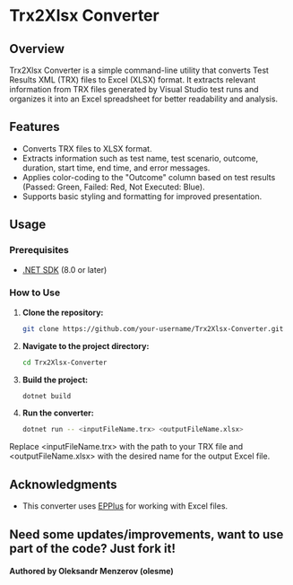 # Trx2Xlsx Converter

## Overview

Trx2Xlsx Converter is a simple command-line utility that converts Test Results XML (TRX) files to Excel (XLSX) format. It extracts relevant information from TRX files generated by Visual Studio test runs and organizes it into an Excel spreadsheet for better readability and analysis.

## Features

- Converts TRX files to XLSX format.
- Extracts information such as test name, test scenario, outcome, duration, start time, end time, and error messages.
- Applies color-coding to the "Outcome" column based on test results (Passed: Green, Failed: Red, Not Executed: Blue).
- Supports basic styling and formatting for improved presentation.

## Usage

### Prerequisites

- [.NET SDK](https://dotnet.microsoft.com/download) (8.0 or later)

### How to Use

1. **Clone the repository:**

   ```bash
   git clone https://github.com/your-username/Trx2Xlsx-Converter.git

2. **Navigate to the project directory:**

   ```bash
   cd Trx2Xlsx-Converter
   
3. **Build the project:**

   ```bash
   dotnet build
   
4. **Run the converter:**
   ```bash
   dotnet run -- <inputFileName.trx> <outputFileName.xlsx>
Replace <inputFileName.trx> with the path to your TRX file and <outputFileName.xlsx> with the desired name for the output Excel file.

## Acknowledgments
- This converter uses [EPPlus](https://github.com/JanKallman/EPPlus) for working with Excel files.

## Need some updates/improvements, want to use part of the code? Just fork it!

#### Authored by Oleksandr Menzerov (olesme)

